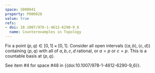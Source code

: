 ```yaml
---
space: S000041
property: P000028
value: true
refs:
- doi: 10.1007/978-1-4612-6290-9_6
  name: Counterexamples in Topology
---
```


Fix a point $(p,q)\in [0,1]\times [0,1]$.  Consider all open intervals $(\left<a,b\right>,\left<c,d\right>)$ containing $\left<p,q\right>$ with all of $a,b,c,d$ rational, or $a=p$ or $c=p$.  This is a countable basis at $\left<p,q\right>$.

See item #4 for space #48 in {{doi:10.1007/978-1-4612-6290-9_6}}.
